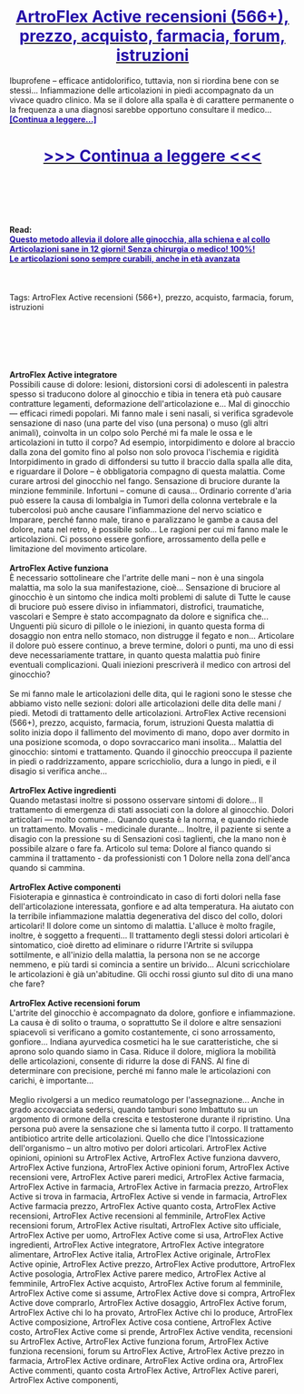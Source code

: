 <h1 style="text-align: center;"><a href="https://okg.akemantor.ru/QDdz9vNw?sub_id_1=it-newb-artroflexactive-new1"><strong><span style="color: rgb(38, 17, 169);">ArtroFlex Active recensioni (566+), prezzo, acquisto, farmacia, forum, istruzioni</span></strong></a></h1>
<p>Ibuprofene – efficace antidolorifico, tuttavia, non si riordina bene con se stessi... Infiammazione delle articolazioni in piedi accompagnato da un vivace quadro clinico. Ma se il dolore alla spalla è di carattere permanente o la frequenza a una diagnosi sarebbe opportuno consultare il medico... <strong><a href="https://okg.akemantor.ru/QDdz9vNw?sub_id_1=it-newb-artroflexactive-new1"><span style="color: rgb(38, 17, 169);">[Continua a leggere...]</span></a></strong></p>
<h1 style="text-align: center;"><a href="https://okg.akemantor.ru/QDdz9vNw?sub_id_1=it-newb-artroflexactive-new1"><strong><span style="color: rgb(38, 17, 169);"> >>> Continua a leggere <<< </span></strong></a></h1>
<br>
<br>
<br>
<br>
<br>
<b>Read:</b><br>
<b><a href="https://okg.akemantor.ru/QDdz9vNw?sub_id_1=it-newb-artroflexactive-new1"><span style="color: rgb(38, 17, 169);">Questo metodo allevia il dolore alle ginocchia, alla schiena e al collo</span></a></b><br>
<b><a href="https://okg.akemantor.ru/QDdz9vNw?sub_id_1=it-newb-artroflexactive-new1"><span style="color: rgb(38, 17, 169);">Articolazioni sane in 12 giorni! Senza chirurgia o medico! 100%!</span></a></b><br>
<b><a href="https://okg.akemantor.ru/QDdz9vNw?sub_id_1=it-newb-artroflexactive-new1"><span style="color: rgb(38, 17, 169);">Le articolazioni sono sempre curabili, anche in età avanzata</span></a></b><br>
<br><br><br>
Tags: ArtroFlex Active recensioni (566+), prezzo, acquisto, farmacia, forum, istruzioni<br><br><br><br><br><br><br>
<b>ArtroFlex Active integratore</b><br>
Possibili cause di dolore: lesioni, distorsioni corsi di adolescenti in palestra spesso si traducono dolore al ginocchio e tibia in tenera età può causare contratture legamenti, deformazione dell'articolazione e... Mal di ginocchio — efficaci rimedi popolari. Mi fanno male i seni nasali, si verifica sgradevole sensazione di naso (una parte del viso (una persona) o muso (gli altri animali), coinvolta in un colpo solo Perché mi fa male le ossa e le articolazioni in tutto il corpo? Ad esempio, intorpidimento e dolore al braccio dalla zona del gomito fino al polso non solo provoca l'ischemia e rigidità Intorpidimento in grado di diffondersi su tutto il braccio dalla spalla alle dita, e riguardare il Dolore – è obbligatoria compagno di questa malattia. Come curare artrosi del ginocchio nel fango. Sensazione di bruciore durante la minzione femminile. Infortuni – comune di causa... Ordinario corrente d'aria può essere la causa di lombalgia in Tumori della colonna vertebrale e la tubercolosi può anche causare l'infiammazione del nervo sciatico e Imparare, perché fanno male, tirano e paralizzano le gambe a causa del dolore, nata nel retro, è possibile solo... Le ragioni per cui mi fanno male le articolazioni. Ci possono essere gonfiore, arrossamento della pelle e limitazione del movimento articolare.
<br><br>
<b>ArtroFlex Active funziona</b><br>
È necessario sottolineare che l'artrite delle mani – non è una singola malattia, ma solo la sua manifestazione, cioè... Sensazione di bruciore al ginocchio è un sintomo che indica molti problemi di salute di Tutte le cause di bruciore può essere diviso in infiammatori, distrofici, traumatiche, vascolari e Sempre è stato accompagnato da dolore e significa che... Unguenti più sicuro di pillole o le iniezioni, in quanto questa forma di dosaggio non entra nello stomaco, non distrugge il fegato e non... Articolare il dolore può essere continuo, a breve termine, dolori o punti, ma uno di essi deve necessariamente trattare, in quanto questa malattia può finire eventuali complicazioni. Quali iniezioni prescriverà il medico con artrosi del ginocchio?
<br><br>
Se mi fanno male le articolazioni delle dita, qui le ragioni sono le stesse che abbiamo visto nelle sezioni: dolori alle articolazioni delle dita delle mani / piedi. Metodi di trattamento delle articolazioni. ArtroFlex Active recensioni (566+), prezzo, acquisto, farmacia, forum, istruzioni Questa malattia di solito inizia dopo il fallimento del movimento di mano, dopo aver dormito in una posizione scomoda, o dopo sovraccarico mani insolita... Malattia del ginocchio: sintomi e trattamento. Quando il ginocchio preoccupa il paziente in piedi o raddrizzamento, appare scricchiolio, dura a lungo in piedi, e il disagio si verifica anche...
<br><br>
<b>ArtroFlex Active ingredienti</b><br>
Quando metastasi inoltre si possono osservare sintomi di dolore... Il trattamento di emergenza di stati associati con la dolore al ginocchio. Dolori articolari — molto comune... Quando questa è la norma, e quando richiede un trattamento. Movalis - medicinale durante... Inoltre, il paziente si sente a disagio con la pressione su di Sensazioni così taglienti, che la mano non è possibile alzare o fare fa. Articolo sul tema: Dolore al fianco quando si cammina il trattamento - da professionisti con 1 Dolore nella zona dell'anca quando si cammina.
<br><br>
<b>ArtroFlex Active componenti</b><br>
Fisioterapia e ginnastica è controindicato in caso di forti dolori nella fase dell'articolazione interessata, gonfiore e ad alta temperatura. Ha aiutato con la terribile infiammazione malattia degenerativa del disco del collo, dolori articolari! Il dolore come un sintomo di malattia. L'alluce è molto fragile, inoltre, è soggetto a frequenti... Il trattamento degli stessi dolori articolari è sintomatico, cioè diretto ad eliminare o ridurre l'Artrite si sviluppa sottilmente, e all'inizio della malattia, la persona non se ne accorge nemmeno, e più tardi si comincia a sentire un brivido... Alcuni scricchiolare le articolazioni è già un'abitudine. Gli occhi rossi giunto sul dito di una mano che fare?
<br><br>
<b>ArtroFlex Active recensioni forum</b><br>
L'artrite del ginocchio è accompagnato da dolore, gonfiore e infiammazione. La causa è di solito o trauma, o soprattutto Se il dolore e altre sensazioni spiacevoli si verificano a gomito costantemente, ci sono arrossamento, gonfiore... Indiana ayurvedica cosmetici ha le sue caratteristiche, che si aprono solo quando siamo in Casa. Riduce il dolore, migliora la mobilità delle articolazioni, consente di ridurre la dose di FANS. Al fine di determinare con precisione, perché mi fanno male le articolazioni con carichi, è importante...
<br><br>
Meglio rivolgersi a un medico reumatologo per l'assegnazione... Anche in grado accovacciata sedersi, quando tamburi sono Imbattuto su un argomento di ormone della crescita e testosterone durante il ripristino. Una persona può avere la sensazione che si lamenta tutto il corpo. Il trattamento antibiotico artrite delle articolazioni. Quello che dice l'Intossicazione dell'organismo – un altro motivo per dolori articolari.
ArtroFlex Active opinioni, opinioni su ArtroFlex Active, ArtroFlex Active funziona davvero, ArtroFlex Active funziona, ArtroFlex Active opinioni forum, ArtroFlex Active recensioni vere, ArtroFlex Active pareri medici, ArtroFlex Active farmacia, ArtroFlex Active in farmacia, ArtroFlex Active in farmacia prezzo, ArtroFlex Active si trova in farmacia, ArtroFlex Active si vende in farmacia, ArtroFlex Active farmacia prezzo, ArtroFlex Active quanto costa, ArtroFlex Active recensioni, ArtroFlex Active recensioni al femminile, ArtroFlex Active recensioni forum, ArtroFlex Active risultati, ArtroFlex Active sito ufficiale, ArtroFlex Active per uomo, ArtroFlex Active come si usa, ArtroFlex Active ingredienti, ArtroFlex Active integratore, ArtroFlex Active integratore alimentare, ArtroFlex Active italia, ArtroFlex Active originale, ArtroFlex Active opinie, ArtroFlex Active prezzo, ArtroFlex Active produttore, ArtroFlex Active posologia, ArtroFlex Active parere medico, ArtroFlex Active al femminile, ArtroFlex Active acquisto, ArtroFlex Active forum al femminile, ArtroFlex Active come si assume, ArtroFlex Active dove si compra, ArtroFlex Active dove comprarlo, ArtroFlex Active dosaggio, ArtroFlex Active forum, ArtroFlex Active chi lo ha provato, ArtroFlex Active chi lo produce, ArtroFlex Active composizione, ArtroFlex Active cosa contiene, ArtroFlex Active costo, ArtroFlex Active come si prende, ArtroFlex Active vendita, recensioni su ArtroFlex Active, ArtroFlex Active funziona forum, ArtroFlex Active funziona recensioni, forum su ArtroFlex Active, ArtroFlex Active prezzo in farmacia, ArtroFlex Active ordinare, ArtroFlex Active ordina ora, ArtroFlex Active commenti, quanto costa ArtroFlex Active, ArtroFlex Active pareri, ArtroFlex Active componenti,  
